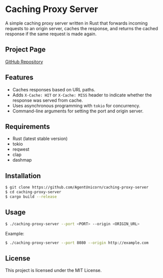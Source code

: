 # Caching Proxy Server

A simple caching proxy server written in Rust that forwards incoming requests to an origin server, caches the response, and returns the cached response if the same request is made again.

## Project Page
[GitHub Repository](https://github.com/AgentUnicorn/caching-proxy-server)

## Features
- Caches responses based on URL paths.
- Adds `X-Cache: HIT` or `X-Cache: MISS` header to indicate whether the response was served from cache.
- Uses asynchronous programming with `tokio` for concurrency.
- Command-line arguments for setting the port and origin server.

## Requirements
- Rust (latest stable version)
- tokio
- reqwest
- clap
- dashmap

## Installation
```bash
$ git clone https://github.com/AgentUnicorn/caching-proxy-server
$ cd caching-proxy-server
$ cargo build --release
```

## Usage
```bash
$ ./caching-proxy-server --port <PORT> --origin <ORIGIN_URL>
```

Example:
```bash
$ ./caching-proxy-server --port 8080 --origin http://example.com
```

## License
This project is licensed under the MIT License.

